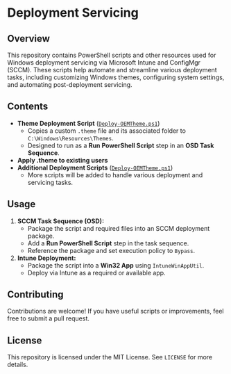 # Deployment Servicing

## Overview

This repository contains PowerShell scripts and other resources used for Windows deployment servicing via Microsoft Intune and ConfigMgr (SCCM). These scripts help automate and streamline various deployment tasks, including customizing Windows themes, configuring system settings, and automating post-deployment servicing.

## Contents

- **Theme Deployment Script** ([`Deploy-OEMTheme.ps1`](./Deploy-OEMTheme.ps1))
  - Copies a custom `.theme` file and its associated folder to `C:\Windows\Resources\Themes`.
  - Designed to run as a **Run PowerShell Script** step in an **OSD Task Sequence**.
- **Apply .theme to existing users** 
- **Additional Deployment Scripts** ([`Deploy-OEMTheme.ps1`](./Deploy-OEMTheme.ps1))
  - More scripts will be added to handle various deployment and servicing tasks.

## Usage

1. **SCCM Task Sequence (OSD):**
   - Package the script and required files into an SCCM deployment package.
   - Add a **Run PowerShell Script** step in the task sequence.
   - Reference the package and set execution policy to `Bypass`.
2. **Intune Deployment:**
   - Package the script into a **Win32 App** using `IntuneWinAppUtil`.
   - Deploy via Intune as a required or available app.

## Contributing

Contributions are welcome! If you have useful scripts or improvements, feel free to submit a pull request.

## License

This repository is licensed under the MIT License. See `LICENSE` for more details.


